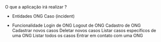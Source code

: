 O que a aplicação irá realizar ?

* Entidades
    ONG
    Caso (incident)

* Funcionalidade
    Login de ONG
    Logout de ONG
    Cadastro de ONG
    Cadastrar novos casos
    Deletar novos casos
    Listar casos específicos de uma ONG
    Listar todos os casos
    Entrar em contato com uma ONG